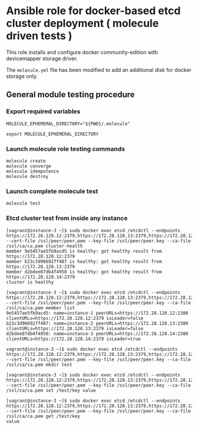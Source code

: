 # Ansible role for docker-based etcd cluster deployment ( molecule driven tests )

This role installs and configure docker community-edition with devicemapper storage driver.

The ```molecule.yml``` file has been modified to add an additional disk for docker storage only.

## General module testing procedure

### Export required variables
```
MOLECULE_EPHEMERAL_DIRECTORY="${PWD}/.molecule" 

export MOLECULE_EPHEMERAL_DIRECTORY
```

### Launch molecule role testing commands
```
molecule create
molecule converge
molecule idempotence
molecule destroy
```

### Launch complete molecule test
```
molecule test
```

### Etcd cluster test from inside any instance
```
[vagrant@instance-3 ~]$ sudo docker exec etcd /etcdctl --endpoints https://172.28.128.12:2379,https://172.28.128.13:2379,https://172.28.128.14:2379 --cert-file /ssl/peer/peer.pem --key-file /ssl/peer/peer.key --ca-file /ssl/ca/ca.pem cluster-health
member 9e5457ae5fb9acd5 is healthy: got healthy result from https://172.28.128.12:2379
member b23c3d966927f407 is healthy: got healthy result from https://172.28.128.13:2379
member d2bdee87db4f4958 is healthy: got healthy result from https://172.28.128.14:2379
cluster is healthy

[vagrant@instance-3 ~]$ sudo docker exec etcd /etcdctl --endpoints https://172.28.128.12:2379,https://172.28.128.13:2379,https://172.28.128.14:2379 --cert-file /ssl/peer/peer.pem --key-file /ssl/peer/peer.key --ca-file /ssl/ca/ca.pem member list
9e5457ae5fb9acd5: name=instance-1 peerURLs=https://172.28.128.12:2380 clientURLs=https://172.28.128.12:2379 isLeader=false
b23c3d966927f407: name=instance-2 peerURLs=https://172.28.128.13:2380 clientURLs=https://172.28.128.13:2379 isLeader=false
d2bdee87db4f4958: name=instance-3 peerURLs=https://172.28.128.14:2380 clientURLs=https://172.28.128.14:2379 isLeader=true

vagrant@instance-3 ~]$ sudo docker exec etcd /etcdctl --endpoints https://172.28.128.12:2379,https://172.28.128.13:2379,https://172.28.128.14:2379 --cert-file /ssl/peer/peer.pem --key-file /ssl/peer/peer.key --ca-file /ssl/ca/ca.pem mkdir test

[vagrant@instance-3 ~]$ sudo docker exec etcd /etcdctl --endpoints https://172.28.128.12:2379,https://172.28.128.13:2379,https://172.28.128.14:2379 --cert-file /ssl/peer/peer.pem --key-file /ssl/peer/peer.key --ca-file /ssl/ca/ca.pem set /test/key value

[vagrant@instance-3 ~]$ sudo docker exec etcd /etcdctl --endpoints https://172.28.128.12:2379,https://172.28.128.13:2379,https://172.28.128.14:2379 --cert-file /ssl/peer/peer.pem --key-file /ssl/peer/peer.key --ca-file /ssl/ca/ca.pem get /test/key
value
```
